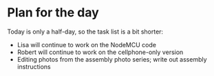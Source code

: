 # Plan for the day

Today is only a half-day, so the task list is a bit shorter:

* Lisa will continue to work on the NodeMCU code
* Robert will continue to work on the cellphone-only version
* Editing photos from the assembly photo series; write out assembly instructions
